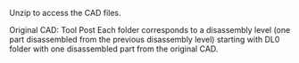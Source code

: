 Unzip to access the CAD files.

Original CAD: Tool Post
Each folder corresponds to a disassembly level (one part disassembled from the previous disassembly level) starting with DL0 folder with one disassembled part from the original CAD.
